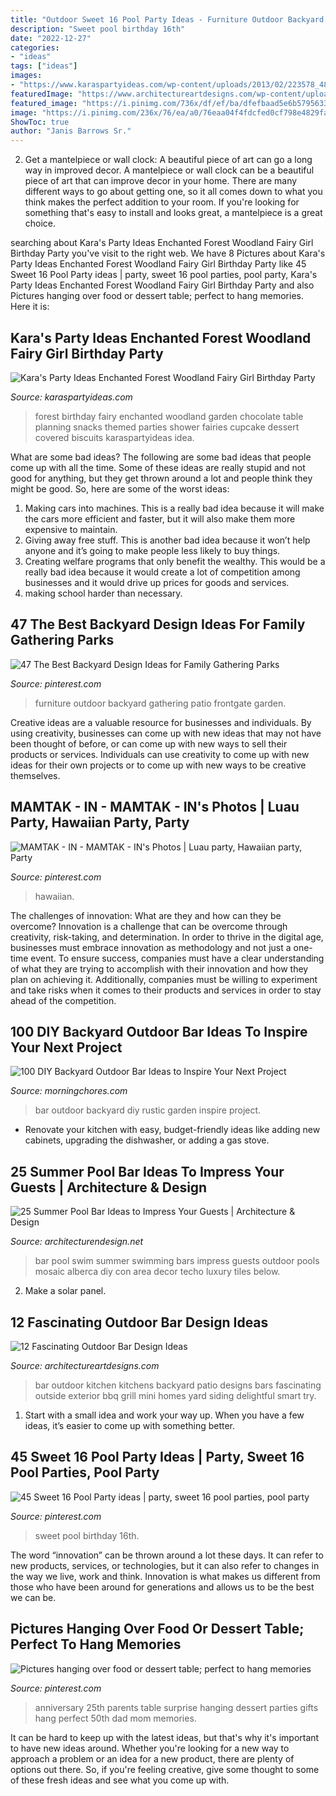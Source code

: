 ```yaml
---
title: "Outdoor Sweet 16 Pool Party Ideas - Furniture Outdoor Backyard Gathering Patio Frontgate Garden"
description: "Sweet pool birthday 16th"
date: "2022-12-27"
categories:
- "ideas"
tags: ["ideas"]
images:
- "https://www.karaspartyideas.com/wp-content/uploads/2013/02/223578_482890555103704_436296639_n_600x900.jpg"
featuredImage: "https://www.architectureartdesigns.com/wp-content/uploads/2015/08/437.jpg"
featured_image: "https://i.pinimg.com/736x/df/ef/ba/dfefbaad5e6b5795633b90775c298954.jpg"
image: "https://i.pinimg.com/236x/76/ea/a0/76eaa04f4fdcfed0cf798e4829fa7b96--gorgeous-cakes-sweet-.jpg"
ShowToc: true
author: "Janis Barrows Sr."
---
```



2. Get a mantelpiece or wall clock: A beautiful piece of art can go a long way in improved decor.
A mantelpiece or wall clock can be a beautiful piece of art that can improve decor in your home. There are many different ways to go about getting one, so it all comes down to what you think makes the perfect addition to your room. If you're looking for something that's easy to install and looks great, a mantelpiece is a great choice.

	

		
searching about Kara&#039;s Party Ideas Enchanted Forest Woodland Fairy Girl Birthday Party you've visit to the right web. We have 8 Pictures about Kara&#039;s Party Ideas Enchanted Forest Woodland Fairy Girl Birthday Party like 45 Sweet 16 Pool Party ideas | party, sweet 16 pool parties, pool party, Kara&#039;s Party Ideas Enchanted Forest Woodland Fairy Girl Birthday Party and also Pictures hanging over food or dessert table; perfect to hang memories. Here it is:
		
    
## Kara&#039;s Party Ideas Enchanted Forest Woodland Fairy Girl Birthday Party

<img loading=lazy src="https://www.karaspartyideas.com/wp-content/uploads/2013/02/223578_482890555103704_436296639_n_600x900.jpg" onerror="this.onerror=null;this.src='https://tse4.mm.bing.net/th?id=OIP.1AR40-RmPQg3JqAV9d6KXgHaLH&amp;pid=15.1';" alt="Kara&#039;s Party Ideas Enchanted Forest Woodland Fairy Girl Birthday Party">

_Source: karaspartyideas.com_

>forest birthday fairy enchanted woodland garden chocolate table planning snacks themed parties shower fairies cupcake dessert covered biscuits karaspartyideas idea. 

	

What are some bad ideas?
The following are some bad ideas that people come up with all the time. Some of these ideas are really stupid and not good for anything, but they get thrown around a lot and people think they might be good. So, here are some of the worst ideas:
1) Making cars into machines. This is a really bad idea because it will make the cars more efficient and faster, but it will also make them more expensive to maintain.
2) Giving away free stuff. This is another bad idea because it won’t help anyone and it’s going to make people less likely to buy things.
3) Creating welfare programs that only benefit the wealthy. This would be a really bad idea because it would create a lot of competition among businesses and it would drive up prices for goods and services.
4) making school harder than necessary.

    
## 47 The Best Backyard Design Ideas For Family Gathering Parks

<img loading=lazy src="https://i.pinimg.com/736x/df/ef/ba/dfefbaad5e6b5795633b90775c298954.jpg" onerror="this.onerror=null;this.src='https://tse3.mm.bing.net/th?id=OIP.cjenhliR0vxOTD4FtSJwkgHaHa&amp;pid=15.1';" alt="47 The Best Backyard Design Ideas for Family Gathering Parks">

_Source: pinterest.com_

>furniture outdoor backyard gathering patio frontgate garden. 

	

Creative ideas are a valuable resource for businesses and individuals. By using creativity, businesses can come up with new ideas that may not have been thought of before, or can come up with new ways to sell their products or services. Individuals can use creativity to come up with new ideas for their own projects or to come up with new ways to be creative themselves.

    
## MAMTAK - IN - MAMTAK - IN&#039;s Photos | Luau Party, Hawaiian Party, Party

<img loading=lazy src="https://i.pinimg.com/originals/f9/3f/e6/f93fe60674d45b45b3ab06cfdc019472.jpg" onerror="this.onerror=null;this.src='https://tse2.mm.bing.net/th?id=OIP.1tRs6WTgWPHrPwniFT1mzwHaNK&amp;pid=15.1';" alt="MAMTAK - IN - MAMTAK - IN&#039;s Photos | Luau party, Hawaiian party, Party">

_Source: pinterest.com_

>hawaiian. 

	

The challenges of innovation: What are they and how can they be overcome?
Innovation is a challenge that can be overcome through creativity, risk-taking, and determination. In order to thrive in the digital age, businesses must embrace innovation as methodology and not just a one-time event. To ensure success, companies must have a clear understanding of what they are trying to accomplish with their innovation and how they plan on achieving it. Additionally, companies must be willing to experiment and take risks when it comes to their products and services in order to stay ahead of the competition.

    
## 100 DIY Backyard Outdoor Bar Ideas To Inspire Your Next Project

<img loading=lazy src="https://morningchores.com/wp-content/uploads/2018/05/australian-garden-party-wedding-at-merribee-house-11-600x905-530x800.jpg" onerror="this.onerror=null;this.src='https://tse4.mm.bing.net/th?id=OIP.nQ_5m__3hd8G_HG8kmcoiQHaLL&amp;pid=15.1';" alt="100 DIY Backyard Outdoor Bar Ideas to Inspire Your Next Project">

_Source: morningchores.com_

>bar outdoor backyard diy rustic garden inspire project. 

	

- Renovate your kitchen with easy, budget-friendly ideas like adding new cabinets, upgrading the dishwasher, or adding a gas stove.

    
## 25 Summer Pool Bar Ideas To Impress Your Guests | Architecture &amp; Design

<img loading=lazy src="http://cdn.architecturendesign.net/wp-content/uploads/2014/09/Summer-Pool-Bar-Ideas-3.jpg" onerror="this.onerror=null;this.src='https://tse4.mm.bing.net/th?id=OIP.r22WxhA3ieVWTJUrA-dJaAHaLH&amp;pid=15.1';" alt="25 Summer Pool Bar Ideas to Impress Your Guests | Architecture &amp; Design">

_Source: architecturendesign.net_

>bar pool swim summer swimming bars impress guests outdoor pools mosaic alberca diy con area decor techo luxury tiles below. 

	

2. Make a solar panel.

    
## 12 Fascinating Outdoor Bar Design Ideas

<img loading=lazy src="https://www.architectureartdesigns.com/wp-content/uploads/2015/08/437.jpg" onerror="this.onerror=null;this.src='https://tse3.mm.bing.net/th?id=OIP.cMABUw7yG6aGN4pd9bXpzQEsDh&amp;pid=15.1';" alt="12 Fascinating Outdoor Bar Design Ideas">

_Source: architectureartdesigns.com_

>bar outdoor kitchen kitchens backyard patio designs bars fascinating outside exterior bbq grill mini homes yard siding delightful smart try. 

	

1. Start with a small idea and work your way up. When you have a few ideas, it’s easier to come up with something better.

    
## 45 Sweet 16 Pool Party Ideas | Party, Sweet 16 Pool Parties, Pool Party

<img loading=lazy src="https://i.pinimg.com/236x/76/ea/a0/76eaa04f4fdcfed0cf798e4829fa7b96--gorgeous-cakes-sweet-.jpg" onerror="this.onerror=null;this.src='https://tse4.mm.bing.net/th?id=OIP.I39_GzKADr7npuGKlB4bnAAAAA&amp;pid=15.1';" alt="45 Sweet 16 Pool Party ideas | party, sweet 16 pool parties, pool party">

_Source: pinterest.com_

>sweet pool birthday 16th. 

	

The word “innovation” can be thrown around a lot these days. It can refer to new products, services, or technologies, but it can also refer to changes in the way we live, work and think. Innovation is what makes us different from those who have been around for generations and allows us to be the best we can be.

    
## Pictures Hanging Over Food Or Dessert Table; Perfect To Hang Memories

<img loading=lazy src="https://i.pinimg.com/736x/1e/5f/48/1e5f48581c027f6cdb036da6689dd3eb--anniversary-surprise-anniversary-parties.jpg" onerror="this.onerror=null;this.src='https://tse2.mm.bing.net/th?id=OIP.OImhrt_lHGa_9SaYo72OPwHaJ3&amp;pid=15.1';" alt="Pictures hanging over food or dessert table; perfect to hang memories">

_Source: pinterest.com_

>anniversary 25th parents table surprise hanging dessert parties gifts hang perfect 50th dad mom memories. 

	

It can be hard to keep up with the latest ideas, but that's why it's important to have new ideas around. Whether you're looking for a new way to approach a problem or an idea for a new product, there are plenty of options out there. So, if you're feeling creative, give some thought to some of these fresh ideas and see what you come up with.

